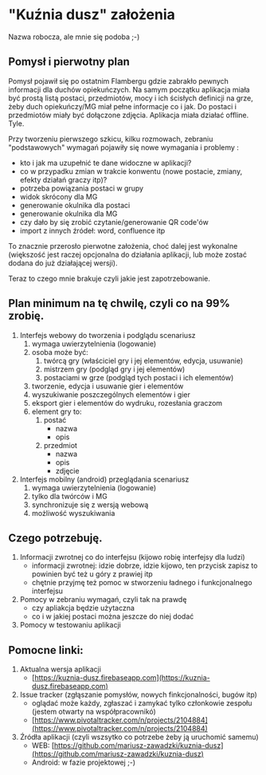 # "Kuźnia dusz" założenia
Nazwa robocza, ale mnie się podoba ;-)
## Pomysł i pierwotny plan
Pomysł pojawił się po ostatnim Flambergu gdzie zabrakło pewnych informacji dla duchów opiekuńczych.
Na samym początku aplikacja miała być prostą listą postaci, przedmiotów, mocy i ich ścisłych definicji na grze, 
żeby duch opiekuńczy/MG miał pełne informacje co i jak. Do postaci i przedmiotów miały być dołączone zdjęcia. Aplikacja miała działać offline.
Tyle.

Przy tworzeniu pierwszego szkicu, kilku rozmowach, zebraniu "podstawowych" wymagań pojawiły się nowe wymagania i problemy :
- kto i jak ma uzupełnić te dane widoczne w aplikacji?
- co w przypadku zmian w trakcie konwentu (nowe postacie, zmiany, efekty działań graczy itp)?
- potrzeba powiązania postaci w grupy
- widok skrócony dla MG
- generowanie okulnika dla postaci
- generowanie okulnika dla MG
- czy dało by się zrobić czytanie/generowanie QR code'ów
- import z innych źródeł: word, confluence itp

To znacznie przerosło pierwotne założenia, choć dalej jest wykonalne (większość jest raczej opcjonalna do działania aplikacji, 
lub może zostać dodana do już działającej wersji).

Teraz to czego mnie brakuje czyli jakie jest zapotrzebowanie.

## Plan minimum na tę chwilę, czyli co na 99% zrobię.

1. Interfejs webowy do tworzenia i podglądu scenariusz
    1. wymaga uwierzytelnienia (logowanie)
    1. osoba może być: 
        1. twórcą gry (właściciel gry i jej elementów, edycja, usuwanie) 
        1. mistrzem gry (podgląd gry i jej elementów)
        1. postaciami w grze (podgląd tych postaci i ich elementów)
    1. tworzenie, edycja i usuwanie gier i elementów
    1. wyszukiwanie poszczególnych elementów i gier
    1. eksport gier i elementów do wydruku, rozesłania graczom
    1. element gry to:
        1. postać
            - nazwa
            - opis
        1. przedmiot
            - nazwa
            - opis
            - zdjęcie
1. Interfejs mobilny (android) przeglądania scenariusz
    1. wymaga uwierzytelnienia (logowanie)
    1. tylko dla twórców i MG
    1. synchronizuje się z wersją webową
    1. możliwość wyszukiwania


## Czego potrzebuję.

1. Informacji zwrotnej co do interfejsu (kijowo robię interfejsy dla ludzi)
    - informacji zwrotnej: idzie dobrze, idzie kijowo, ten przycisk zapisz to powinien być też u góry z prawiej itp
    - chętnie przyjmę też pomoc w stworzeniu ładnego i funkcjonalnego interfejsu
1. Pomocy w zebraniu wymagań, czyli tak na prawdę
   - czy apliakcja będzie użytaczna
   - co i w jakiej postaci można jeszcze do niej dodać
1. Pomocy w testowaniu aplikacji


## Pomocne linki:

1. Aktualna wersja aplikacji
   - [https://kuznia-dusz.firebaseapp.com](https://kuznia-dusz.firebaseapp.com)
1. Issue tracker (zgłąszanie pomysłów, nowych finkcjonalności, bugów itp)
   - oglądać może każdy, zgłaszać i zamykać tylko członkowie zespołu (jestem otwarty na współpracownikó)
   - [https://www.pivotaltracker.com/n/projects/2104884](https://www.pivotaltracker.com/n/projects/2104884)
1. Źródła aplikacji (czyli wszsytko co potrzebe żeby ją uruchomić samemu)
   - WEB: [https://github.com/mariusz-zawadzki/kuznia-dusz](https://github.com/mariusz-zawadzki/kuznia-dusz)
   - Android: w fazie projektowej ;-)
